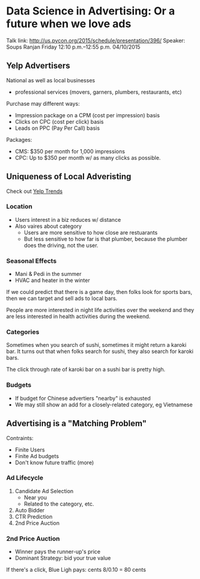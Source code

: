 # Data Science in Advertising: Or a future when we love ads

Talk link: http://us.pycon.org/2015/schedule/presentation/396/
Speaker: Soups Ranjan
Friday 12:10 p.m.–12:55 p.m.
04/10/2015


## Yelp Advertisers

National as well as local businesses
* professional services (movers, garners, plumbers, restaurants, etc)

Purchase may different ways:
* Impression package on a CPM (cost per impression) basis
* Clicks on CPC (cost per click) basis
* Leads on PPC (Pay Per Call) basis

Packages:
* CMS: $350 per month for 1,000 impressions
* CPC: Up to $350 per month w/ as many clicks as possible.

## Uniqueness of Local Adveristing

Check out [Yelp Trends](http://www.yelp.com/trends)

### Location

- Users interest in a biz reduces w/ distance
- Also vaires about category
    - Users are more sensitive to how close are restuarants
    - But less sensitive to how far is that plumber, because the plumber does the driving, not the user.

### Seasonal Effects

- Mani & Pedi in the summer
- HVAC and heater in the winter

If we could predict that there is a game day, then folks look for sports bars, then we can target and sell ads to local bars.

People are more interested in night life activities over the weekend and they are less interested in health activities during the weekend.

### Categories

Sometimes when you search of sushi, sometimes it might return a karoki bar. It turns out that when folks search for sushi, they also search for karoki bars.

The click through rate of karoki bar on a sushi bar is pretty high.

### Budgets

- If budget for Chinese advertiers "nearby"  is exhausted
- We may still show an add for a closely-related category, eg Vietnamese

## Advertising is a "Matching Problem"

Contraints:
* Finite Users
* Finite Ad budgets
* Don't know future traffic
(more)

### Ad Lifecycle

1. Candidate Ad Selection
    * Near you
    * Related to the category, etc.
2. Auto Bidder
3. CTR Prediction
4. 2nd Price Auction

### 2nd Price Auction

* Winner pays the runner-up's price
* Dominant Strategy: bid your true value

If there's a click, Blue Ligh pays: cents 8/0.10 = 80 cents




